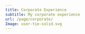 ```yaml
---
title: Corporate Experience
subtitle: My corporate experience
url: /page/corporate/
Image: user-tie-solid.svg
---
```

